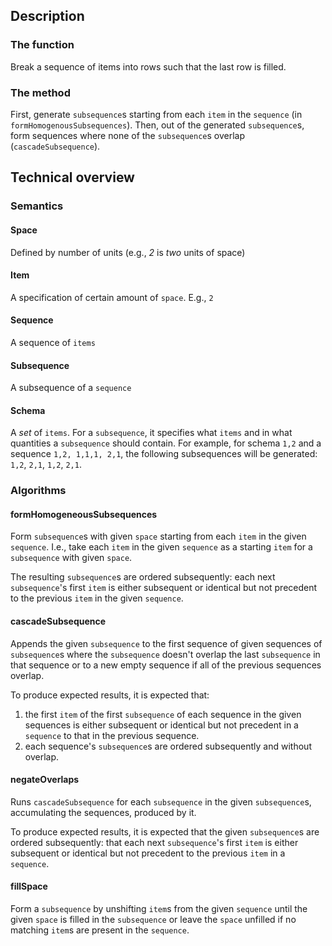 ## Description
### The function
Break a sequence of items into rows such that the last row is filled.

### The method
First, generate `subsequence`s starting from each `item` in the `sequence` (in `formHomogenousSubsequences`). Then, out of the generated `subsequence`s, form sequences where none of the `subsequence`s overlap (`cascadeSubsequence`).

## Technical overview
### Semantics
#### Space
Defined by number of units (e.g., *2* is *two* units of space)

#### Item
A specification of certain amount of `space`. E.g., `2`

#### Sequence
A sequence of `items`

#### Subsequence
A subsequence of a `sequence`

#### Schema
A *set* of `items`. For a `subsequence`, it specifies what `items` and in what quantities a `subsequence` should contain.
For example, for schema `1,2` and a sequence `1,2, 1,1,1, 2,1`, the following subsequences will be generated:
`1,2`, `2,1`, `1,2`, `2,1`.

### Algorithms
#### formHomogeneousSubsequences
Form `subsequence`s with given `space` starting from each `item` in the given `sequence`. I.e., take each `item` in the given `sequence` as a starting `item` for a `subsequence` with given `space`. 

The resulting `subsequence`s are ordered subsequently: each next `subsequence`'s first `item` is either subsequent or identical but not precedent to the previous `item` in the given `sequence`.

#### cascadeSubsequence
Appends the given `subsequence` to the first sequence of given sequences of `subsequence`s where the `subsequence` doesn't overlap the last `subsequence` in that sequence or to a new empty sequence if all of the previous sequences overlap.

To produce expected results, it is expected that:
1. the first `item` of the first `subsequence` of each sequence in the given sequences is either subsequent or identical but not precedent in a `sequence` to that in the previous sequence.
2. each sequence's `subsequence`s are ordered subsequently and without overlap.

#### negateOverlaps
Runs `cascadeSubsequence` for each `subsequence` in the given `subsequence`s, accumulating the sequences, produced by it.

To produce expected results, it is expected that the given `subsequence`s are ordered subsequently: that each next `subsequence`'s first `item` is either subsequent or identical but not precedent to the previous `item` in a `sequence`.

#### fillSpace
Form a `subsequence` by unshifting `item`s from the given `sequence` until the given `space` is filled in the `subsequence` or leave the `space` unfilled if no matching `item`s are present in the `sequence`.